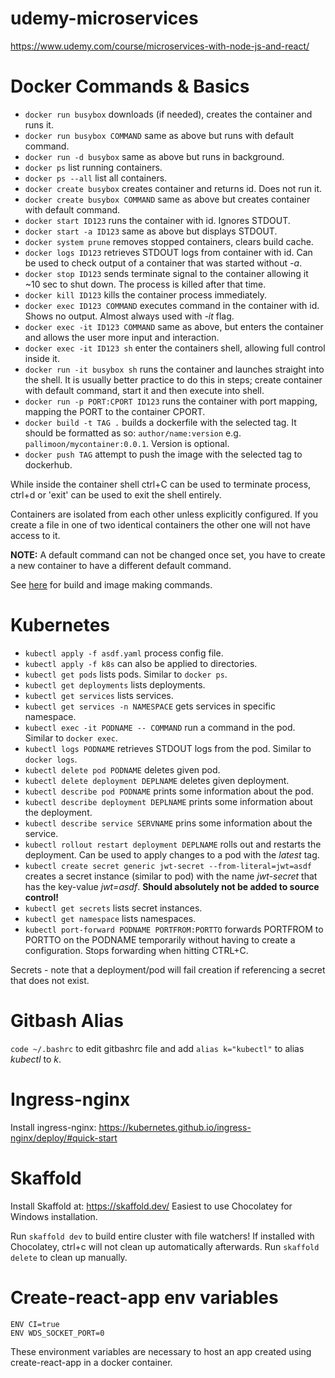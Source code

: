 # udemy-microservices

https://www.udemy.com/course/microservices-with-node-js-and-react/

# Docker Commands & Basics

- `docker run busybox` downloads (if needed), creates the container and runs it.
- `docker run busybox COMMAND` same as above but runs with default command.
- `docker run -d busybox` same as above but runs in background.
- `docker ps` list running containers.
- `docker ps --all` list all containers.
- `docker create busybox` creates container and returns id. Does not run it.
- `docker create busybox COMMAND` same as above but creates container with default command.
- `docker start ID123` runs the container with id. Ignores STDOUT.
- `docker start -a ID123` same as above but displays STDOUT.
- `docker system prune` removes stopped containers, clears build cache.
- `docker logs ID123` retrieves STDOUT logs from container with id. Can be used to check output of a container that was started without _-a_.
- `docker stop ID123` sends terminate signal to the container allowing it ~10 sec to shut down. The process is killed after that time.
- `docker kill ID123` kills the container process immediately.
- `docker exec ID123 COMMAND` executes command in the container with id. Shows no output. Almost always used with _-it_ flag.
- `docker exec -it ID123 COMMAND` same as above, but enters the container and allows the user more input and interaction.
- `docker exec -it ID123 sh` enter the containers shell, allowing full control inside it.
- `docker run -it busybox sh` runs the container and launches straight into the shell. It is usually better practice to do this in steps; create container with default command, start it and then execute into shell.
- `docker run -p PORT:CPORT ID123` runs the container with port mapping, mapping the PORT to the container CPORT.
- `docker build -t TAG .` builds a dockerfile with the selected tag. It should be formatted as so: `author/name:version` e.g. `pallimoon/mycontainer:0.0.1`. Version is optional.
- `docker push TAG` attempt to push the image with the selected tag to dockerhub.

While inside the container shell ctrl+C can be used to terminate process, ctrl+d or \'exit\' can be used to exit the shell entirely.

Containers are isolated from each other unless explicitly configured. If you create a file in one of two identical containers the other one will not have access to it.

**NOTE:** A default command can not be changed once set, you have to create a new container to have a different default command.

See [here](redis-image/README.md) for build and image making commands.

# Kubernetes

- `kubectl apply -f asdf.yaml` process config file.
- `kubectl apply -f k8s` can also be applied to directories.
- `kubectl get pods` lists pods. Similar to `docker ps`.
- `kubectl get deployments` lists deployments.
- `kubectl get services` lists services.
- `kubectl get services -n NAMESPACE` gets services in specific namespace.
- `kubectl exec -it PODNAME -- COMMAND` run a command in the pod. Similar to `docker exec`.
- `kubectl logs PODNAME` retrieves STDOUT logs from the pod. Similar to `docker logs`.
- `kubectl delete pod PODNAME` deletes given pod.
- `kubectl delete deployment DEPLNAME` deletes given deployment.
- `kubectl describe pod PODNAME` prints some information about the pod.
- `kubectl describe deployment DEPLNAME` prints some information about the deployment.
- `kubectl describe service SERVNAME` prins some information about the service.
- `kubectl rollout restart deployment DEPLNAME` rolls out and restarts the deployment. Can be used to apply changes to a pod with the _latest_ tag.
- `kubectl create secret generic jwt-secret --from-literal=jwt=asdf` creates a secret instance (similar to pod) with the name _jwt-secret_ that has the key-value _jwt=asdf_. **Should absolutely not be added to source control!**
- `kubectl get secrets` lists secret instances.
- `kubectl get namespace` lists namespaces.
- `kubectl port-forward PODNAME PORTFROM:PORTTO` forwards PORTFROM to PORTTO on the PODNAME temporarily without having to create a configuration. Stops forwarding when hitting CTRL+C.

Secrets - note that a deployment/pod will fail creation if referencing a secret that does not exist.

# Gitbash Alias

`code ~/.bashrc` to edit gitbashrc file and add `alias k="kubectl"` to alias _kubectl_ to _k_.

# Ingress-nginx

Install ingress-nginx:
https://kubernetes.github.io/ingress-nginx/deploy/#quick-start

# Skaffold

Install Skaffold at:
https://skaffold.dev/
Easiest to use Chocolatey for Windows installation.

Run `skaffold dev` to build entire cluster with file watchers!
If installed with Chocolatey, ctrl+c will not clean up automatically afterwards. Run `skaffold delete` to clean up manually.

# Create-react-app env variables

```
ENV CI=true
ENV WDS_SOCKET_PORT=0
```

These environment variables are necessary to host an app created using create-react-app in a docker container.
